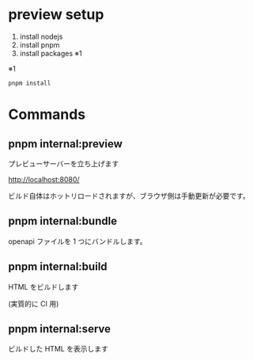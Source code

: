 # preview setup

1. install nodejs
2. install pnpm
3. install packages ※1

※1

```
pnpm install
```

# Commands

## pnpm internal:preview

プレビューサーバーを立ち上げます

<http://localhost:8080/>

ビルド自体はホットリロードされますが、ブラウザ側は手動更新が必要です。

## pnpm internal:bundle

openapi ファイルを 1 つにバンドルします。

## pnpm internal:build

HTML をビルドします

(実質的に CI 用)

## pnpm internal:serve

ビルドした HTML を表示します
